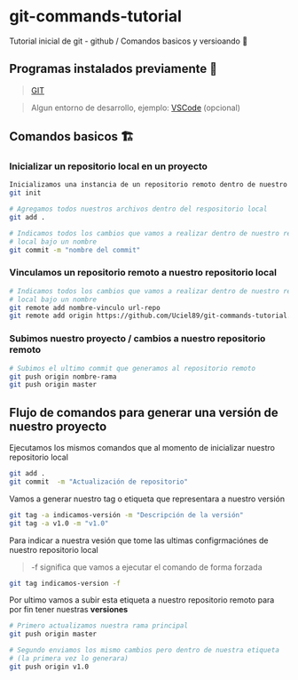 # git-commands-tutorial
Tutorial inicial de git - github / Comandos basicos y versioando 🌱

## Programas instalados previamente 👀
> [GIT](https://git-scm.com/downloads)

> Algun entorno de desarrollo, ejemplo: [VSCode](https://code.visualstudio.com/download) (opcional)

## Comandos basicos 🏗️
### Inicializar un repositorio local en un proyecto
```bash
Inicializamos una instancia de un repositorio remoto dentro de nuestro proyecto
git init 
```
```bash
# Agregamos todos nuestros archivos dentro del respositorio local
git add . 
```
```bash
# Indicamos todos los cambios que vamos a realizar dentro de nuestro repositorio
# local bajo un nombre
git commit -m "nombre del commit" 
```

### Vinculamos un repositorio remoto a nuestro repositorio local
```bash
# Indicamos todos los cambios que vamos a realizar dentro de nuestro repositorio
# local bajo un nombre
git remote add nombre-vinculo url-repo
git remote add origin https://github.com/Uciel89/git-commands-tutorial.git
```
### Subimos nuestro proyecto / cambios a nuestro repositorio remoto
```bash
# Subimos el ultimo commit que generamos al repositorio remoto
git push origin nombre-rama
git push origin master
```
## Flujo de comandos para generar una versión de nuestro proyecto
Ejecutamos los mismos comandos que al momento de inicializar nuestro repositorio local
```bash
git add .
git commit  -m "Actualización de repositorio"
```
Vamos a generar nuestro tag o etiqueta que representara a nuestro versión
```bash
git tag -a indicamos-versión -m "Descripción de la versión"
git tag -a v1.0 -m "v1.0"
```
Para indicar a nuestra vesión que tome las ultimas configrmaciónes de nuestro repositorio local
> -f significa que vamos a ejecutar el comando de forma forzada
```bash
git tag indicamos-version -f 
```
Por ultimo vamos a subir esta etiqueta a nuestro repositorio remoto para por fin tener nuestras **versiones**
```bash
# Primero actualizamos nuestra rama principal
git push origin master

# Segundo enviamos los mismo cambios pero dentro de nuestra etiqueta
# (la primera vez lo generara)
git push origin v1.0
```
